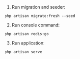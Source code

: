 1) Run migration and seeder:
```
php artisan migrate:fresh --seed
```
2) Run console command:
```
php artisan redis:go
```
3) Run application:
```
php artisan serve
```
